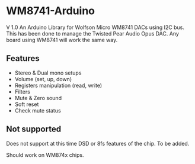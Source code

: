 WM8741-Arduino
==============
V 1.0
An Arduino Library for Wolfson Micro WM8741 DACs using I2C bus. This has been done to manage the Twisted Pear Audio Opus DAC. Any board using WM8741 will work the same way.

## Features
- Stereo & Dual mono setups
- Volume (set, up, down)
- Registers manipulation (read, write)
- Filters
- Mute & Zero sound
- Soft reset
- Check mute status

## Not supported

Does not support at this time DSD or 8fs features of the chip. To be added.

Should work on WM874x chips.